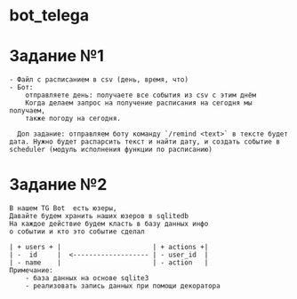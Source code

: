 # bot_telega


Задание №1
==========
    - Файл с расписанием в csv (день, время, что)
    - Бот:
        отправляете день: получаете все события из csv с этим днём
        Когда делаем запрос на получение расписания на сегодня мы получаем,
        также погоду на сегодня.
        
      Доп задание: отправляем боту команду `/remind <text>` в тексте будет
    дата. Нужно будет распарсить текст и найти дату, и создать событие в
    scheduler (модуль исполнения функции по расписанию)  

Задание №2
==========

    В нашем TG Bot  есть юзеры,
    Давайте будем хранить наших юзеров в sqlitedb
    На каждое действие будем класть в базу данных инфо 
    о событии и кто это событие сделал
    
    | + users + |                       | + actions +|
    | -  id     |  <------------------- | - user_id  |
    | - name    |                       | - action   |
    Примечание:
        - база данных на основе sqlite3
        - реализовать запись данных при помощи декоратора